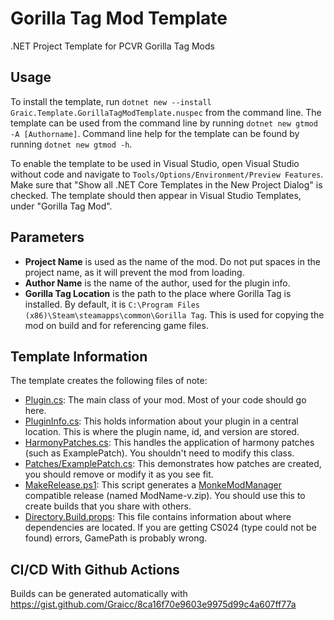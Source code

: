 # Gorilla Tag Mod Template

.NET Project Template for PCVR Gorilla Tag Mods

## Usage

To install the template, run
`dotnet new --install Graic.Template.GorillaTagModTemplate.nuspec` from the command line.
The template can be used from the command line by running `dotnet new gtmod -A [Authorname]`. Command line help for the template can be found by running `dotnet new gtmod -h`.

To enable the template to be used in Visual Studio, open Visual Studio without code and navigate to `Tools/Options/Environment/Preview Features`.
Make sure that "Show all .NET Core Templates in the New Project Dialog" is checked.
The template should then appear in Visual Studio Templates, under "Gorilla Tag Mod".

## Parameters

- **Project Name** is used as the name of the mod. Do not put spaces in the project name, as it will prevent the mod from loading.
- **Author Name** is the name of the author, used for the plugin info.
- **Gorilla Tag Location** is the path to the place where Gorilla Tag is installed. By default, it is `C:\Program Files (x86)\Steam\steamapps\common\Gorilla Tag`. This is used for copying the mod on build and for referencing game files.

## Template Information

The template creates the following files of note:
* [Plugin.cs](src/Content/GorillaTagModTemplateProject/Plugin.cs): The main class of your mod. Most of your code should go here.
* [PluginInfo.cs](src/Content/GorillaTagModTemplateProject/PluginInfo.cs): This holds information about your plugin in a central location. This is where the plugin name, id, and version are stored.
* [HarmonyPatches.cs](src/Content/GorillaTagModTemplateProject/HarmonyPatches.cs): This handles the application of harmony patches (such as ExamplePatch). You shouldn't need to modify this class.
* [Patches/ExamplePatch.cs](src/Content/GorillaTagModTemplateProject/Patches/ExamplePatch.cs): This demonstrates how patches are created, you should remove or modify it as you see fit.
* [MakeRelease.ps1](src/Content/GorillaTagModTemplateProject/MakeRelease.ps1): This script generates a [MonkeModManager](https://github.com/DeadlyKitten/MonkeModManager/) compatible release (named ModName-v.zip). You should use this to create builds that you share with others.
* [Directory.Build.props](src\Content\GorillaTagModTemplateProject\Directory.Build.props): This file contains information about where dependencies are located. If you are getting CS024 (type could not be found) errors, GamePath is probably wrong. 

## CI/CD With Github Actions
Builds can be generated automatically with https://gist.github.com/Graicc/8ca16f70e9603e9975d99c4a607ff77a

